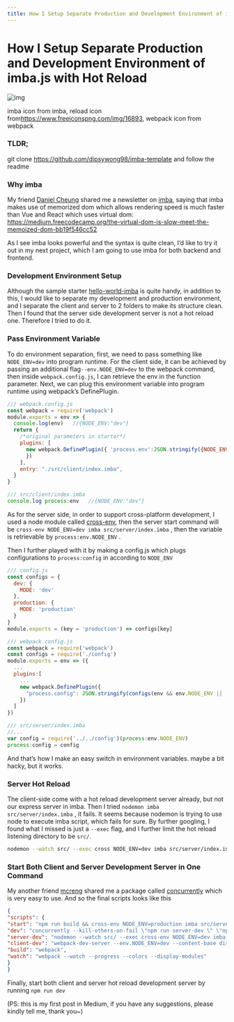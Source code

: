 ```yaml
---
title: How I Setup Separate Production and Development Environment of imba.js with Hot Reload
---
```


# How I Setup Separate Production and Development Environment of imba.js with Hot Reload

![img](https://cdn-images-1.medium.com/max/800/1*1yz2pBMIinMSU9ArRZsKeQ.png)

imba icon from imba, reload icon from<https://www.freeiconspng.com/img/16893>, webpack icon from webpack

### TLDR;

git clone <https://github.com/dipsywong98/imba-template> and follow the readme

### Why imba

My friend [Daniel Cheung](https://medium.com/@danvim) shared me a newsletter on [imba](https://github.com/imba/imba), saying that imba makes use of memorized dom which allows rendering speed is much faster than Vue and React which uses virtual dom: <https://medium.freecodecamp.org/the-virtual-dom-is-slow-meet-the-memoized-dom-bb19f546cc52>

As I see imba looks powerful and the syntax is quite clean, I’d like to try it out in my next project, which I am going to use imba for both backend and frontend.

### Development Environment Setup

Although the sample starter [hello-world-imba](https://github.com/somebee/hello-world-imba) is quite handy, in addition to this, I would like to separate my development and production environment, and I separate the client and server to 2 folders to make its structure clean. Then I found that the server side development server is not a hot reload one. Therefore I tried to do it.

### Pass Environment Variable

To do environment separation, first, we need to pass something like `NODE_ENV=dev` into program runtime. For the client side, it can be achieved by passing an additional flag`--env.NODE_ENV=dev` to the webpack command, then inside `webpack.config.js`, I can retrieve the env in the function parameter. Next, we can plug this environment variable into program runtime using webpack’s DefinePlugin.

```js
/// webpack.config.js
const webpack = require('webpack')
module.exports = env => {
  console.log(env)   //{NODE_ENV:"dev"}
  return {
    /*original parameters in starter*/
    plugins: [
      new webpack.DefinePlugin({ 'process.env':JSON.stringify({NODE_ENV:'production',...env})
      })
    ],
    entry: "./src/client/index.imba",
  }
}

/// src/client/index.imba
console.log process:env   //{NODE_ENV:"dev"}
```

As for the server side, in order to support cross-platform development, I used a node module called [cross-env](https://www.npmjs.com/package/cross-env), then the server start command will be `cross-env NODE_ENV=dev imba src/server/index.imba` , then the variable is retrievable by `process:env.NODE_ENV` .

Then I further played with it by making a config.js which plugs configurations to `process:config` in according to `NODE_ENV`

```js
/// config.js
const configs = {
  dev: {
    MODE: 'dev'
  },
  production: {
    MODE: 'production'
  }
}
module.exports = (key = 'production') => configs[key]

/// webpack.config.js
const webpack = require('webpack')
const configs = require('./config')
module.exports = env => ({
  ...
  plugins:[
    ...
    new webpack.DefinePlugin({
      "process.config": JSON.stringify(configs(env && env.NODE_ENV || 'production'))
    })
  ]
})

/// src/server/index.imba
//...
var config = require('../../config')(process:env.NODE_ENV)
process:config = config
```

And that’s how I make an easy switch in environment variables. maybe a bit hacky, but it works.

### Server Hot Reload

The client-side come with a hot reload development server already, but not our express server in imba. Then I tried `nodemon imba src/server/index.imba` , it fails. It seems because nodemon is trying to use node to execute imba script, which fails for sure. By further googling, I found what I missed is just a `--exec` flag, and I further limit the hot reload listening directory to be `src/`.

```sh
nodemon --watch src/ --exec cross NODE_ENV=dev imba src/server/index.imba
```

### Start Both Client and Server Development Server in One Command

My another friend [mcreng](http://github.com/mcreng) shared me a package called [concurrently](https://www.npmjs.com/package/concurrently) which is very easy to use. And so the final scripts looks like this

```json
{
"scripts": {
"start": "npm run build && cross-env NODE_ENV=production imba src/server/index.imba",
"dev": "concurrently --kill-others-on-fail \"npm run server-dev \" \"npm run client-dev\"",
"server-dev": "nodemon --watch src/ --exec cross-env NODE_ENV=dev imba src/server/index.imba",
"client-dev": "webpack-dev-server --env.NODE_ENV=dev --content-base dist/",
"build": "webpack",
"watch": "webpack --watch --progress --colors --display-modules"
}
}
```

Finally, start both client and server hot reload development server by running `npm run dev`

(PS: this is my first post in Medium, if you have any suggestions, please kindly tell me, thank you~)